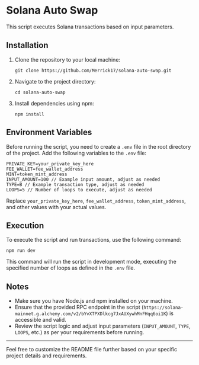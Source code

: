 

# Solana Auto Swap

This script executes Solana transactions based on input parameters.

## Installation

1. Clone the repository to your local machine:

   ```
   git clone https://github.com/Merrick17/solana-auto-swap.git 
   ```

2. Navigate to the project directory:

   ```
   cd solana-auto-swap
   ```

3. Install dependencies using npm:

   ```
   npm install
   ```

## Environment Variables

Before running the script, you need to create a `.env` file in the root directory of the project. Add the following variables to the `.env` file:

```
PRIVATE_KEY=your_private_key_here
FEE_WALLET=fee_wallet_address
MINT=token_mint_address
INPUT_AMOUNT=100 // Example input amount, adjust as needed
TYPE=B // Example transaction type, adjust as needed
LOOPS=5 // Number of loops to execute, adjust as needed
```

Replace `your_private_key_here`, `fee_wallet_address`, `token_mint_address`, and other values with your actual values.

## Execution

To execute the script and run transactions, use the following command:

```
npm run dev
```

This command will run the script in development mode, executing the specified number of loops as defined in the `.env` file.

## Notes

- Make sure you have Node.js and npm installed on your machine.
- Ensure that the provided RPC endpoint in the script (`https://solana-mainnet.g.alchemy.com/v2/bYvXTPXDlkcg7JxAUXywhMnFHqq6oi1K`) is accessible and valid.
- Review the script logic and adjust input parameters (`INPUT_AMOUNT`, `TYPE`, `LOOPS`, etc.) as per your requirements before running.

---

Feel free to customize the README file further based on your specific project details and requirements.